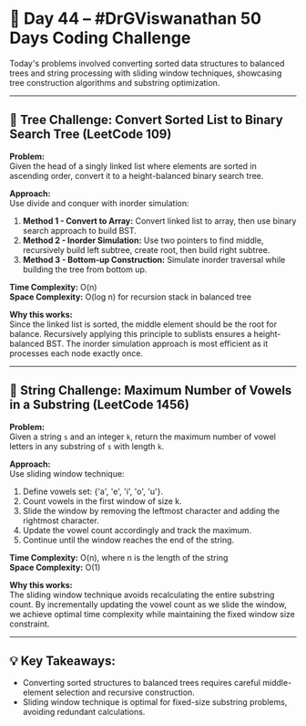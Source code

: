 # 🚀 Day 44 – #DrGViswanathan 50 Days Coding Challenge

Today's problems involved converting sorted data structures to balanced trees and string processing with sliding window techniques, showcasing tree construction algorithms and substring optimization.

---

## 💫 Tree Challenge: Convert Sorted List to Binary Search Tree (LeetCode 109)

**Problem:**  
Given the head of a singly linked list where elements are sorted in ascending order, convert it to a height-balanced binary search tree.

**Approach:**  
Use divide and conquer with inorder simulation:
1. **Method 1 - Convert to Array:** Convert linked list to array, then use binary search approach to build BST.
2. **Method 2 - Inorder Simulation:** Use two pointers to find middle, recursively build left subtree, create root, then build right subtree.
3. **Method 3 - Bottom-up Construction:** Simulate inorder traversal while building the tree from bottom up.

**Time Complexity:** O(n)  
**Space Complexity:** O(log n) for recursion stack in balanced tree

**Why this works:**  
Since the linked list is sorted, the middle element should be the root for balance. Recursively applying this principle to sublists ensures a height-balanced BST. The inorder simulation approach is most efficient as it processes each node exactly once.

---

## 💫 String Challenge: Maximum Number of Vowels in a Substring (LeetCode 1456)

**Problem:**  
Given a string `s` and an integer `k`, return the maximum number of vowel letters in any substring of `s` with length `k`.

**Approach:**  
Use sliding window technique:
1. Define vowels set: {'a', 'e', 'i', 'o', 'u'}.
2. Count vowels in the first window of size k.
3. Slide the window by removing the leftmost character and adding the rightmost character.
4. Update the vowel count accordingly and track the maximum.
5. Continue until the window reaches the end of the string.

**Time Complexity:** O(n), where n is the length of the string  
**Space Complexity:** O(1)

**Why this works:**  
The sliding window technique avoids recalculating the entire substring count. By incrementally updating the vowel count as we slide the window, we achieve optimal time complexity while maintaining the fixed window size constraint.

---

## 💡 Key Takeaways:
- Converting sorted structures to balanced trees requires careful middle-element selection and recursive construction.
- Sliding window technique is optimal for fixed-size substring problems, avoiding redundant calculations.
